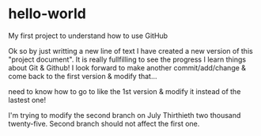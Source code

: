 # hello-world
My first project to understand how to use GitHub

Ok so by just writting a new line of text I have created a new version of this "project document". 
It is really fullfilling to see the progress I learn things about Git & Github!
I look forward to make another commit/add/change & come back to the first version & modify that...

need to know how to go to like the 1st version & modify it instead of the lastest one!

I'm trying to modify the second branch on July Thirthieth two thousand twenty-five.
Second branch should not affect the first one.